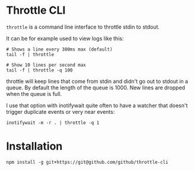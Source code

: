 # Throttle CLI

`throttle` is a command line interface to throttle stdin to stdout.

It can be for example used to view logs like this:

    # Shows a line every 300ms max (default)
    tail -f | throttle

    # Show 10 lines per second max
    tail -f | throttle -q 100

throttle will keep lines that come from stdin and didn't go out to stdout in a queue. By default the length of the queue
is 1000. New lines are dropped when the queue is full.

I use that option with inotifywait quite often to have a watcher that doesn't trigger duplicate events or very near events:

    inotifywait -m -r . | throttle -q 1

# Installation

    npm install -g git+https://git@github.com/github/throttle-cli
